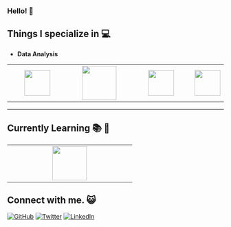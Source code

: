    ###   Hello! :wave:

## Things I specialize in :computer:

- **Data Analysis**
<table>
<tbody>
 <tr>
<td align="center" width="33%">
<img height=60px src="https://www.vectorlogo.zone/logos/python/python-ar21.svg"> 
</td>

<td align="center" width="33%">
<img height=80px src="https://raw.githubusercontent.com/isocpp/logos/master/cpp_logo.png"> 
</td>
   
<td align="center" width="33%">
<img height=60px src="https://www.vectorlogo.zone/logos/postgresql/postgresql-ar21.svg"> 
</td>

<td align="center" width="33%">
<img height=60px src="https://www.vectorlogo.zone/logos/mysql/mysql-ar21.svg"> 
</td>

</tr>
</tbody>
</table>

<hr>

## Currently Learning :books: :pencil:

<table>
<tbody>
 <tr>
<td align="center" width="33%">
<img height=80px src="https://www.vectorlogo.zone/logos/opencv/opencv-ar21.svg"> 
</td>
</tr>

</tbody>
</table>

## Connect with me. :smiley_cat:

[![GitHub](icons/github.png)](https://github.com/BhuvaneshDaran/)
[![Twitter](icons/twitter.png)](https://twitter.com/Bhuvanesh_Daran/)
[![LinkedIn](icons/linkedin.png)](https://www.linkedin.com/in/bhuvanendiran/)
